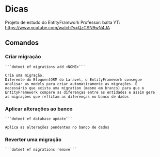 # Dicas

Projeto de estudo do EntityFramwork
Professor: balta
YT: https://www.youtube.com/watch?v=QzCSN9wN4JA

## Comandos

### Criar migração

    ```dotnet ef migrations add <NOME>```

    Cria uma migração.
    Diferente do EloquentORM do Laravel, o EntityFramework consegue analisar as models para criar automaticamente as migrações. É necessário que exista uma migration (mesmo em branco) para que o EntityFramework compare as diferenças entre as entidades e assim gere as migrações que reflitam as diferenças no banco de dados

### Aplicar alterações ao banco

    ```dotnet ef database update```

    Aplica as alterações pendentes no banco de dados

### Reverter uma migração

    ```dotnet ef migrations remove```
